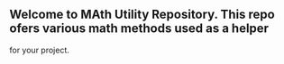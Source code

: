 ## Welcome to MAth Utility Repository. This repo ofers various math methods used as a helper
for your project. 
